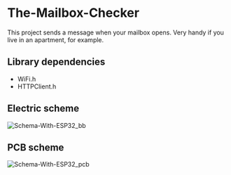 # The-Mailbox-Checker
This project sends a message when your mailbox opens. Very handy if you live in an apartment, for example.

## Library dependencies
* WiFi.h
* HTTPClient.h

## Electric scheme
![Schema-With-ESP32_bb](https://user-images.githubusercontent.com/46003176/163678055-850d9936-d1c8-4bf1-9195-e0041d937cce.png)

## PCB scheme
![Schema-With-ESP32_pcb](https://user-images.githubusercontent.com/46003176/163678061-e25e0ec9-0eb0-4815-94da-d1d3903c511b.png)
